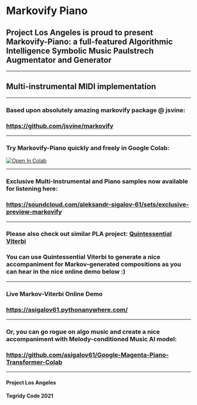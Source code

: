 # Markovify Piano
## Project Los Angeles is proud to present Markovify-Piano: a full-featured Algorithmic Intelligence Symbolic Music Paulstrech Augmentator and Generator

***

## Multi-instrumental MIDI implementation

***

### Based upon absolutely amazing markovify package @ jsvine:
### https://github.com/jsvine/markovify

***

### Try Markovify-Piano quickly and freely in Google Colab:

[![Open In Colab][colab-badge]][colab-notebook]

[colab-notebook]: <https://colab.research.google.com/github/asigalov61/Markovify-Piano/blob/main/Markovify_Piano.ipynb>
[colab-badge]: <https://colab.research.google.com/assets/colab-badge.svg>

***

### Exclusive Multi-Instrumental and Piano samples now available for listening here:

### https://soundcloud.com/aleksandr-sigalov-61/sets/exclusive-preview-markovify

***

### Please also check out similar PLA project: [Quintessential Viterbi](https://github.com/asigalov61/Quintessential-Viterbi)
### You can use Quintessential Viterbi to generate a nice accompaniment for Markov-generated compositions as you can hear in the nice online demo below :)

***

### Live Markov-Viterbi Online Demo
### https://asigalov61.pythonanywhere.com/

***

### Or, you can go rogue on algo music and create a nice accompaniment with Melody-conditioned Music AI model:
### https://github.com/asigalov61/Google-Magenta-Piano-Transformer-Colab

***

#### Project Los Angeles
#### Tegridy Code 2021
